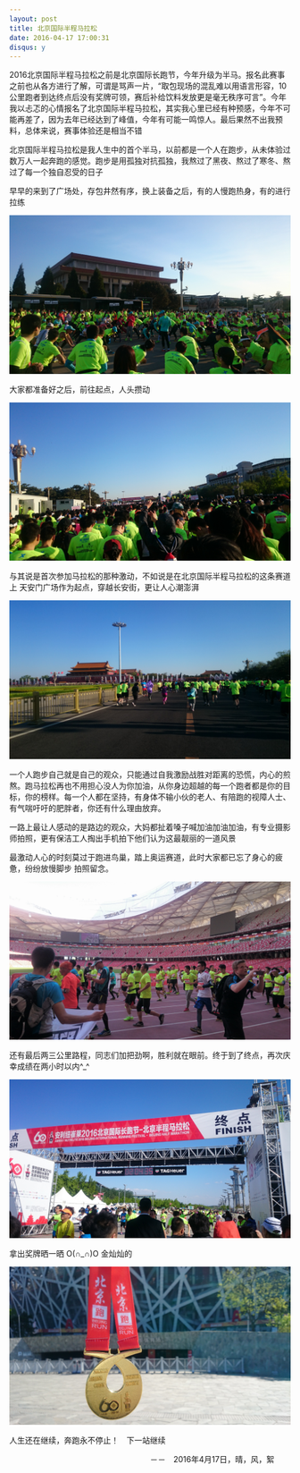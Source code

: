 ```yaml
---
layout: post
title: 北京国际半程马拉松
date: 2016-04-17 17:00:31
disqus: y
---
```


2016北京国际半程马拉松之前是北京国际长跑节，今年升级为半马。报名此赛事之前也从各方进行了解，可谓是骂声一片，“取包现场的混乱难以用语言形容，10公里跑者到达终点后没有奖牌可领，赛后补给饮料发放更是毫无秩序可言”。今年我以忐忑的心情报名了北京国际半程马拉松，其实我心里已经有种预感，今年不可能再差了，因为去年已经达到了峰值，今年有可能一鸣惊人。最后果然不出我预料，总体来说，赛事体验还是相当不错

北京国际半程马拉松是我人生中的首个半马，以前都是一个人在跑步，从未体验过数万人一起奔跑的感觉。跑步是用孤独对抗孤独，我熬过了黑夜、熬过了寒冬、熬过了每一个独自忍受的日子

早早的来到了广场处，存包井然有序，换上装备之后，有的人慢跑热身，有的进行拉练

<img src="/images/beijingrun/5.jpg">

大家都准备好之后，前往起点，人头攒动

<img src="/images/beijingrun/6.jpg">

与其说是首次参加马拉松的那种激动，不如说是在北京国际半程马拉松的这条赛道上 天安门广场作为起点，穿越长安街，更让人心潮澎湃

<img src="/images/beijingrun/3.jpg">

一个人跑步自己就是自己的观众，只能通过自我激励战胜对距离的恐慌，内心的煎熬。跑马拉松再也不用担心没人为你加油，从你身边超越的每一个跑者都是你的目标，你的榜样。每一个人都在坚持，有身体不输小伙的老人、有陪跑的视障人士、有气喘吁吁的肥胖者，你还有什么理由放弃。

一路上最让人感动的是路边的观众，大妈都扯着嗓子喊加油加油加油，有专业摄影师拍照，更有保洁工人掏出手机拍下他们认为这最靓丽的一道风景

最激动人心的时刻莫过于跑进鸟巢，踏上奥运赛道，此时大家都已忘了身心的疲惫，纷纷放慢脚步 拍照留念。

<img src="/images/beijingrun/2.jpg">

还有最后两三公里路程，同志们加把劲啊，胜利就在眼前。终于到了终点，再次庆幸成绩在两小时以内^_^

<img src="/images/beijingrun/4.jpg">

拿出奖牌晒一晒 O(∩_∩)O 金灿灿的

<img src="/images/beijingrun/1.jpg">

人生还在继续，奔跑永不停止！　下一站继续

　　　　　　　　　　　　　　　　　　－－　2016年4月17日，晴，风，絮



